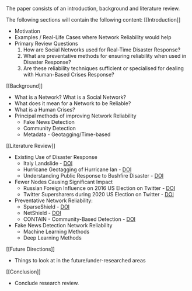 The paper consists of an introduction, background and literature review. 

The following sections will contain the following content:
[[Introduction]]
- Motivation
- Examples / Real-Life Cases where Network Reliability would help
- Primary Review Questions
	1. How are Social Networks used for Real-Time Disaster Response?
	2. What are preventative methods for ensuring reliability when used in Disaster Response? 
	3. Are these reliability techniques sufficient or specialised for dealing with Human-Based Crises Response? 

[[Background]]
- What is a Network? What is a Social Network? 
- What does it mean for a Network to be Reliable? 
- What is a Human Crises? 
- Principal methods of improving Network Reliability
	- Fake News Detection
	- Community Detection
	- Metadata - Geotagging/Time-based 

[[Literature Review]]
- Existing Use of Disaster Response
	- Italy Landslide - [DOI](https://doi.org/10.1186/s40677-024-00279-4)
	- Hurricane Geotagging of Hurricane Ian - [DOI](https://doi.org/10.1016/j.ijdrr.2023.103865)
	- Understanding Public Response to Bushfire Disaster - [DOI](https://doi.org/10.1016/j.foreco.2023.121274)
- Fewer Nodes Causing Significant Impact
	- Russian Foreign Influence on 2016 US Election on Twitter - [DOI](https://doi.org/10.1038/s41467-022-35576-9)
	- Twitter Supersharers during 2020 US Election on Twitter - [DOI](https://doi.org/10.1126/science.adl4435)
- Preventative Network Reliability:
	- SparseShield - [DOI](https://doi.org/10.1145/3459637.3482481)
	- NetShield - [DOI](https://doi.org/10.1109/TKDE.2015.2465378)
	- CONTAIN - Community-Based Detection - [DOI](https://doi.org/10.1016/J.JESTCH.2024.101728)
- Fake News Detection Network Reliability 
	- Machine Learning Methods
	- Deep Learning Methods

[[Future Directions]]
- Things to look at in the future/under-researched areas

[[Conclusion]]
- Conclude research review.